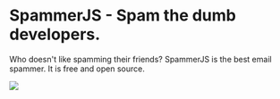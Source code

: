 # SpammerJS - Spam the dumb developers.

Who doesn't like spamming their friends? SpammerJS is the best email spammer. It is free and open source.

![](https://spammerjs.vercel.app/og.png)
